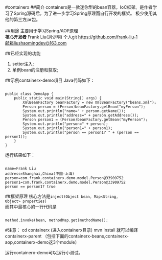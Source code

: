#containerx
##简介
containerx是一款迷你型的bean容器，IoC框架。是作者学习了Spring源码后，为了进一步学习Spring原理而自行开发的框架。
极少使用其他的第三方jar包。<br/><br/>
##用途
主要用于学习Spring/AOP原理 <br/>
<b>核心开发者</b> Frank Liu(刘少明) 个人git <a href="https://github.com/frank-liu-1" target="_blank">https://github.com/frank-liu-1</a> <br/>
邮箱liushaomingdev@163.com
<br/>

##已经实现的功能
1. setter注入; <br/>
2. 单例bean的注册和获取; <br/>

##示例containerx-demo項目
Java代码如下：
<pre><code>
public class DemoApp {
	public static void main(String[] args) {
		XmlBeanFactory beanFactory = new XmlBeanFactory("beans.xml");
		Person person = (Person)beanFactory.getBean("myPerson");
		System.out.println("name=" + person.getName());
		System.out.println("address=" + person.getAddress());
		Person person1 = (Person)beanFactory.getBean("myPerson");
		System.out.println("person=" + person);
		System.out.println("person1=" + person1);
		System.out.println("person == person1? " + (person == person1));
	}
}
</pre></code>
运行结果如下：
<pre><code>
name=Frank Liu
address=Shanghai,China(中国-上海)
person=com.frank.containerx.demo.model.Person@33909752
person1=com.frank.containerx.demo.model.Person@33909752
person == person1? true
</pre></code>

##框架原理
 核心方法是<code>inject(Object bean, Map<String, Object> properties)</code><br/>
而其中最核心的一行代码是
<pre><code>
method.invoke(bean, methodMap.get(methodName));
</pre></code>

#注意：
cd containerx (进入containerx目录)
mvn install
就可以编译containerx-parent （包括下面的containerx-beans,containerx-aop,containerx-demo这3个module） <br/>

运行containerx-demo可以运行小测试。 <br/>
